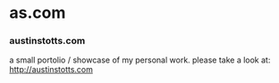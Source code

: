 # as.com
### austinstotts.com

a small portolio / showcase of my personal work.
please take a look at: http://austinstotts.com
